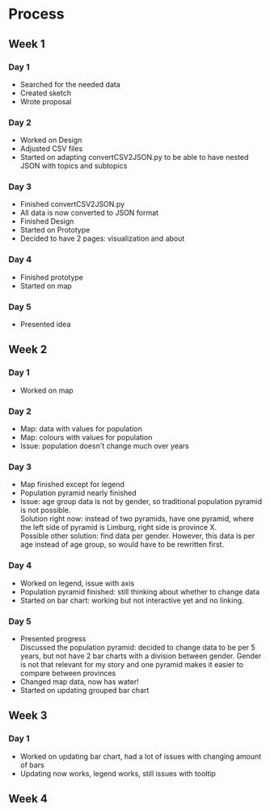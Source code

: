 # Process
## Week 1
### Day 1
- Searched for the needed data
- Created sketch
- Wrote proposal

### Day 2
- Worked on Design
- Adjusted CSV files 
- Started on adapting convertCSV2JSON.py to be able to have nested JSON with topics and subtopics

### Day 3
- Finished convertCSV2JSON.py
- All data is now converted to JSON format
- Finished Design
- Started on Prototype
- Decided to have 2 pages: visualization and about

### Day 4
- Finished prototype
- Started on map

### Day 5 
- Presented idea

## Week 2
### Day 1
- Worked on map

### Day 2
- Map: data with values for population
- Map: colours with values for population
- Issue: population doesn't change much over years

### Day 3
- Map finished except for legend
- Population pyramid nearly finished
- Issue: age group data is not by gender, so traditional population pyramid is not possible.  
Solution right now: instead of two pyramids, have one pyramid, where the left side of pyramid is Limburg, right side is province X.  
Possible other solution: find data per gender. However, this data is per age instead of age group, so would have to be rewritten first.

### Day 4
- Worked on legend, issue with axis
- Population pyramid finished: still thinking about whether to change data
- Started on bar chart: working but not interactive yet and no linking.

### Day 5
- Presented progress  
Discussed the population pyramid: decided to change data to be per 5 years, but not have 2 bar charts with a division between gender.
Gender is not that relevant for my story and one pyramid makes it easier to compare between provinces
- Changed map data, now has water!
- Started on updating grouped bar chart

## Week 3
### Day 1
- Worked on updating bar chart, had a lot of issues with changing amount of bars
- Updating now works, legend works, still issues with tooltip

## Week 4
